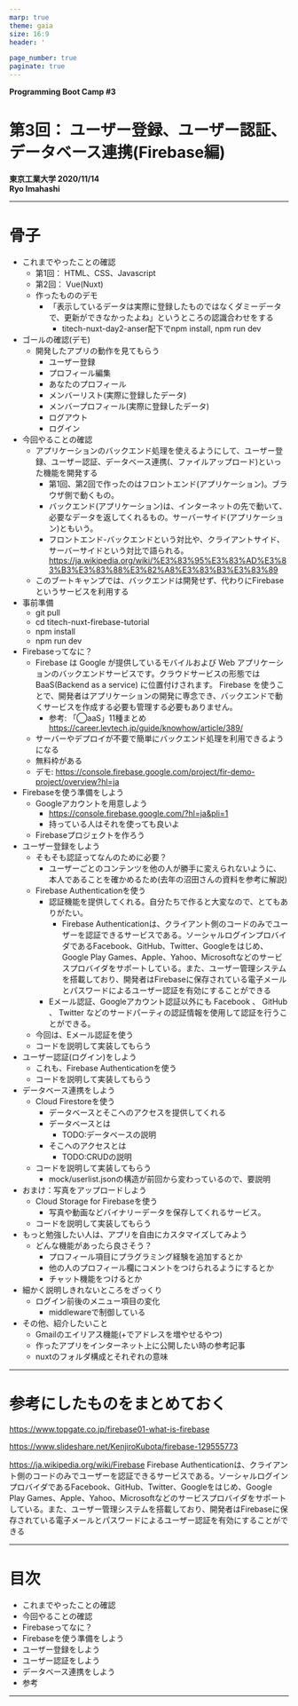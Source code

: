 ```yaml
---
marp: true
theme: gaia
size: 16:9
header: '　　　　　　　　　　　　　　　　　　　　　　　　　　　　　　　　　　　　　Copyright Ryo Imahashi'

page_number: true
paginate: true
---
```


**Programming Boot Camp #3**

# 第3回： ユーザー登録、ユーザー認証、データベース連携(Firebase編)

**東京工業大学 2020/11/14**
　
　
　
　
　
　　　　　　　　　　　　　　　　　　　　　　　　**Ryo Imahashi**

---
<!-- TODO: Delete -->
# 骨子
- これまでやったことの確認
  - 第1回： HTML、CSS、Javascript
  - 第2回： Vue(Nuxt)
  - 作ったもののデモ
    - 「表示しているデータは実際に登録したものではなくダミーデータで、更新ができなかったよね」というところの認識合わせをする
      - titech-nuxt-day2-anser配下でnpm install, npm run dev
- ゴールの確認(デモ)
  - 開発したアプリの動作を見てもらう
    - ユーザー登録
    - プロフィール編集
    - あなたのプロフィール
    - メンバーリスト(実際に登録したデータ)
    - メンバープロフィール(実際に登録したデータ)
    - ログアウト
    - ログイン
- 今回やることの確認
  - アプリケーションのバックエンド処理を使えるようにして、ユーザー登録、ユーザー認証、データベース連携(、ファイルアップロード)といった機能を開発する
    - 第1回、第2回で作ったのはフロントエンド(アプリケーション)。ブラウザ側で動くもの。
    - バックエンド(アプリケーション)は、インターネットの先で動いて、必要なデータを返してくれるもの。サーバーサイド(アプリケーション)ともいう。
    - フロントエンド-バックエンドという対比や、クライアントサイド、サーバーサイドという対比で語られる。
      https://ja.wikipedia.org/wiki/%E3%83%95%E3%83%AD%E3%83%B3%E3%83%88%E3%82%A8%E3%83%B3%E3%83%89
  - このブートキャンプでは、バックエンドは開発せず、代わりにFirebaseというサービスを利用する
- 事前準備
  - git pull
  - cd titech-nuxt-firebase-tutorial
  - npm install
  - npm run dev
- Firebaseってなに？
  - Firebase は Google が提供しているモバイルおよび Web アプリケーションのバックエンドサービスです。クラウドサービスの形態では BaaS(Backend as a service) に位置付けされます。 Firebase を使うことで、開発者はアプリケーションの開発に専念でき、バックエンドで動くサービスを作成する必要も管理する必要もありません。
    - 参考: 「◯aaS」11種まとめ
    https://career.levtech.jp/guide/knowhow/article/389/
  - サーバーやデプロイが不要で簡単にバックエンド処理を利用できるようになる
  - 無料枠がある
  - デモ: https://console.firebase.google.com/project/fir-demo-project/overview?hl=ja
- Firebaseを使う準備をしよう
  - Googleアカウントを用意しよう
    - https://console.firebase.google.com/?hl=ja&pli=1
    - 持っている人はそれを使っても良いよ
  - Firebaseプロジェクトを作ろう
- ユーザー登録をしよう
  - そもそも認証ってなんのために必要？
    - ユーザーごとのコンテンツを他の人が勝手に変えられないように、本人であることを確かめるため(去年の沼田さんの資料を参考に解説)
  - Firebase Authenticationを使う
    - 認証機能を提供してくれる。自分たちで作ると大変なので、とてもありがたい。
      - Firebase Authenticationは、クライアント側のコードのみでユーザーを認証できるサービスである。ソーシャルログインプロバイダであるFacebook、GitHub、Twitter、Googleをはじめ、Google Play Games、Apple、Yahoo、Microsoftなどのサービスプロバイダをサポートしている。また、ユーザー管理システムを搭載しており、開発者はFirebaseに保存されている電子メールとパスワードによるユーザー認証を有効にすることができる
    - Eメール認証、Googleアカウント認証以外にも Facebook 、 GitHub 、 Twitter などのサードパーティの認証情報を使用して認証を行うことができる。
  - 今回は、Eメール認証を使う
  - コードを説明して実装してもらう
- ユーザー認証(ログイン)をしよう
  - これも、Firebase Authenticationを使う
  - コードを説明して実装してもらう
- データベース連携をしよう
  - Cloud Firestoreを使う
    - データベースとそこへのアクセスを提供してくれる
    - データベースとは
      - TODO:データベースの説明
    - そこへのアクセスとは
      - TODO:CRUDの説明
  - コードを説明して実装してもらう
    - mock/userlist.jsonの構造が前回から変わっているので、要説明
- おまけ：写真をアップロードしよう
  - Cloud Storage for Firebaseを使う
    - 写真や動画などバイナリーデータを保存してくれるサービス。
  - コードを説明して実装してもらう
- もっと勉強したい人は、アプリを自由にカスタマイズしてみよう
  - どんな機能があったら良さそう？
    - プロフィール項目にプラグラミング経験を追加するとか
    - 他の人のプロフィール欄にコメントをつけられるようにするとか
    - チャット機能をつけるとか
- 細かく説明しきれないところをざっくり
  - ログイン前後のメニュー項目の変化
    - middlewareで制御している
- その他、紹介したいこと
  - Gmailのエイリアス機能(+でアドレスを増やせるやつ)
  - 作ったアプリをインターネット上に公開したい時の参考記事
  - nuxtのフォルダ構成とそれぞれの意味
---
<!-- TODO: Delete -->
# 参考にしたものをまとめておく
https://www.topgate.co.jp/firebase01-what-is-firebase

https://www.slideshare.net/KenjiroKubota/firebase-129555773

https://ja.wikipedia.org/wiki/Firebase
Firebase Authenticationは、クライアント側のコードのみでユーザーを認証できるサービスである。ソーシャルログインプロバイダであるFacebook、GitHub、Twitter、Googleをはじめ、Google Play Games、Apple、Yahoo、Microsoftなどのサービスプロバイダをサポートしている。また、ユーザー管理システムを搭載しており、開発者はFirebaseに保存されている電子メールとパスワードによるユーザー認証を有効にすることができる

--- 
# 目次
- これまでやったことの確認
- 今回やることの確認
- Firebaseってなに？
- Firebaseを使う準備をしよう
- ユーザー登録をしよう
- ユーザー認証をしよう
- データベース連携をしよう
- 参考


--- 
